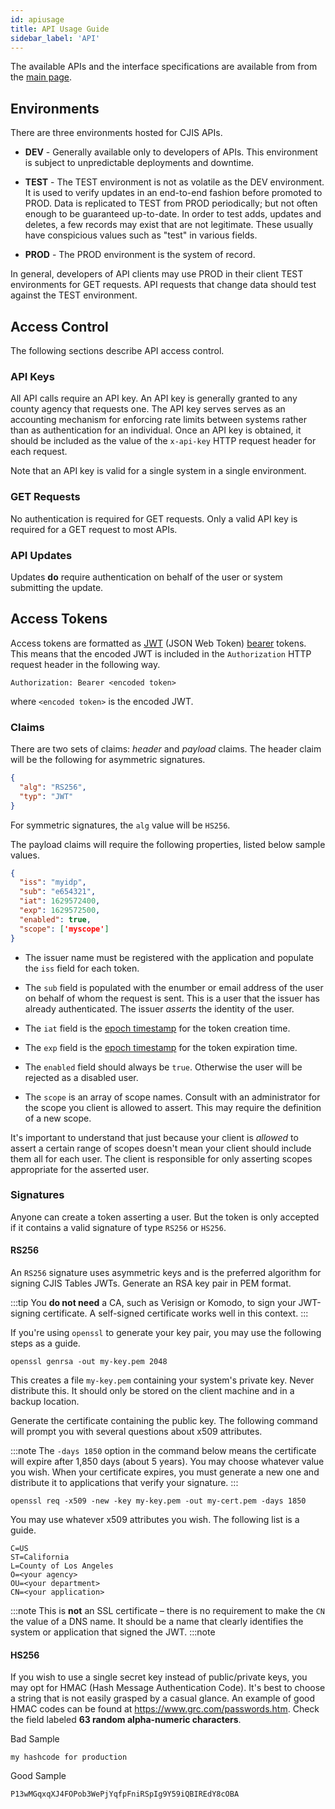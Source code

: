 ```yaml
---
id: apiusage
title: API Usage Guide
sidebar_label: 'API'
---
```


The available APIs and the interface specifications are available from from
the [main page](/).

## Environments

There are three environments hosted for CJIS APIs.

* __DEV__ - Generally available only to developers of APIs.  This
  environment is subject to unpredictable deployments and downtime.

* __TEST__ - The TEST environment is not as volatile as the DEV
  environment.  It is used to verify updates in an end-to-end fashion
  before promoted to PROD.  Data is replicated to TEST from PROD
  periodically; but not often enough to be guaranteed up-to-date.
  In order to test adds, updates and deletes, a few records may
  exist that are not legitimate.  These usually have conspicious
  values such as "test" in various fields.

* __PROD__ - The PROD environment is the system of record.

In general, developers of API clients may use PROD in their client
TEST environments for GET requests.  API requests that change data
should test against the TEST environment.

## Access Control

The following sections describe API access control.

### API Keys

All API calls require an API key.
An API key is generally granted to any county agency that requests one.
The API key serves serves as an accounting mechanism for enforcing rate 
limits between systems rather than as authentication for an individual.
Once an API key is obtained, it should
be included as the value of the `x-api-key` HTTP request header
for each request.

Note that an API key is valid for a single system in a single environment.

### GET Requests

No authentication is required for GET requests.
Only a valid API key is required for a GET request to most APIs.

### API Updates

Updates **do** require authentication on behalf of the 
user or system submitting the update.

## Access Tokens

Access tokens are formatted as [JWT](/docs/glossary#jwt) (JSON Web Token)
[bearer](/docs/glossary#bearer) tokens.  This means that the encoded JWT
is included in the `Authorization` HTTP request header in the following
way.

```
Authorization: Bearer <encoded token>
```

where `<encoded token>` is the encoded JWT.

### Claims

There are two sets of claims: *header* and *payload* claims.  The header
claim will be the following for asymmetric signatures.
```json
{
  "alg": "RS256",
  "typ": "JWT"
}
```

For symmetric signatures, the `alg` value will be `HS256`.

The payload claims will require the following properties,
listed below sample values.

```json
{
  "iss": "myidp",
  "sub": "e654321",
  "iat": 1629572400,
  "exp": 1629572500,
  "enabled": true,
  "scope": ['myscope']
}
```

* The issuer name must be registered with the application and populate
  the `iss` field for each token.

* The `sub` field is populated with the enumber or email address of the
  user on behalf of whom the request is sent.  This is a user that the
  issuer has already authenticated.  The issuer
  *asserts* the identity of the user.

* The `iat` field is the [epoch timestamp](https://www.epochconverter.com/)
  for the token creation time.

* The `exp` field is the [epoch timestamp](https://www.epochconverter.com/)
  for the token expiration time.

* The `enabled` field should always be `true`.  Otherwise the user will
  be rejected as a disabled user.

* The `scope` is an array of scope names.  Consult with an administrator
  for the scope you client is allowed to assert.  This may require the
  definition of a new scope.

It's important to understand that just because your client is *allowed*
to assert a certain range of scopes doesn't mean your client should
include them all for each user.
The client is responsible for only asserting scopes
appropriate for the asserted user.

### Signatures

Anyone can create a token asserting a user.
But the token is only accepted if
it contains a valid signature of type `RS256` or `HS256`.


#### RS256

An `RS256` signature uses asymmetric keys and is the preferred
algorithm for signing CJIS Tables JWTs.
Generate an RSA key pair in PEM format.

:::tip
You **do not need** a CA, such as Verisign or Komodo, to sign your
JWT-signing certificate.  A self-signed certificate works well in
this context.
:::

If you're using `openssl` to generate your key pair, you may use the
following steps as a guide.


```console
openssl genrsa -out my-key.pem 2048
```

This creates a file `my-key.pem` containing your system's private
key.  Never distribute this.  It should only be stored on the client
machine and in a backup location.

Generate the certificate containing the public key.
The following command will prompt you with several questions
about x509 attributes.

:::note
The `-days 1850` option in the command below means the
certificate will expire after 1,850 days (about 5 years).
You may choose whatever value you wish.  When your certificate
expires, you must generate a new one and distribute it to
applications that verify your signature.
:::

```console
openssl req -x509 -new -key my-key.pem -out my-cert.pem -days 1850
```

You may use whatever x509 attributes you wish.  The following list is
a guide.

```props
C=US
ST=California
L=County of Los Angeles
O=<your agency>
OU=<your department>
CN=<your application>
```

:::note
This is **not** an SSL certificate – there is no requirement
to make the `CN` the value of a DNS name.  It should be a name that
clearly identifies the system or application that signed the JWT.
:::note

#### HS256

If you wish to use a single secret key instead of public/private keys,
you may opt for HMAC (Hash Message Authentication Code).  It's best to
choose a string that is not easily grasped by a casual glance.
An example of good HMAC codes can be found at
https://www.grc.com/passwords.htm.
Check the field labeled **63 random alpha-numeric characters**.

Bad Sample
```
my hashcode for production
```

Good Sample
```console
P13wMGqxqXJ4FOPob3WePjYqfpFniRSpIg9Y59iQBIREdY8cOBA
```
